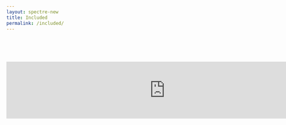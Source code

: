 ```yaml
---
layout: spectre-new
title: Included
permalink: /included/
---
```


<br />
<br />
<br />

<p align="center"><iframe width="830" src="https://immunedynamics.io/Untitled" frameborder="0" allow="accelerometer; autoplay; clipboard-write; encrypted-media; gyroscope; picture-in-picture" allowfullscreen></iframe></p>

